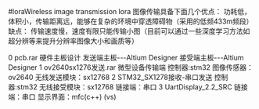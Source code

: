 #loraWireless image transmission
lora 图像传输具备下面几个优点：
功耗低，体积小，传输距离远，能够在复杂的环境中穿透障碍物（采用的低频433m频段）
缺点：
传输速度慢，速度有限只能传输小图（目前可以通过一些深度学习方法如超分辨等来提升分辨率图像大小和画质等）

0 pcb.rar 硬件主板设计
发送端主板---Altium Designer
接受端主板---Altium Designer
1 ov2640sx1276发送.rar 微型设备传输端
控制器:stm32
图像传感器：ov2640
无线发送模块：sx12768
2 STM32_SX1278接收-串口发送
控制器:stm32
无线接受模块：sx12768
链接端：串口
3 UartDisplay_2.2_SRC
链接端：串口
显示界面：mfc(c++) (vs)